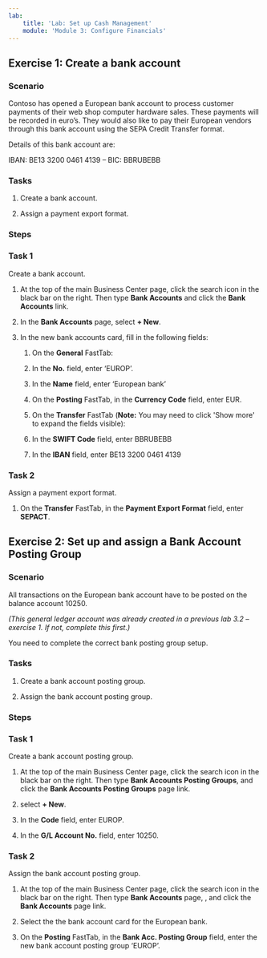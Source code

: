 ```yaml
---
lab:
    title: 'Lab: Set up Cash Management'
    module: 'Module 3: Configure Financials'
---
```


## Exercise 1: Create a bank account

### Scenario

Contoso has opened a European bank account to process customer payments of their
web shop computer hardware sales. These payments will be recorded in euro’s.
They would also like to pay their European vendors through this bank account
using the SEPA Credit Transfer format.

Details of this bank account are:

IBAN: BE13 3200 0461 4139 – BIC: BBRUBEBB

### **Tasks**

1.  Create a bank account.

2.  Assign a payment export format.

### Steps

### Task 1

Create a bank account.

1.  At the top of the main Business Center page, click the search icon in the black bar on the right. Then type **Bank Accounts** and click the **Bank Accounts** link. 

3.  In the **Bank Accounts** page, select **+ New**.

4.  In the new bank accounts card, fill in the following fields:

       1.  On the **General** FastTab:

       2.  In the **No.** field, enter ‘EUROP’.

       3.  In the **Name** field, enter ‘European bank’

       4.  On the **Posting** FastTab, in the **Currency Code** field, enter EUR. 

       5.  On the **Transfer** FastTab (**Note:** You may need to click 'Show more' to expand the fields visible):

       6.  In the **SWIFT Code** field, enter BBRUBEBB

       7.  In the **IBAN** field, enter BE13 3200 0461 4139

### Task 2

Assign a payment export format.

1.  On the **Transfer** FastTab, in the **Payment Export Format** field, enter **SEPACT**.

## Exercise 2: Set up and assign a Bank Account Posting Group

### Scenario

All transactions on the European bank account have to be posted on the balance
account 10250.

*(This general ledger account was already created in a previous lab 3.2 –
exercise 1. If not, complete this first.)*

You need to complete the correct bank posting group setup.

### Tasks

1.  Create a bank account posting group.

2.  Assign the bank account posting group.

### Steps

### Task 1

Create a bank account posting group.

1.  At the top of the main Business Center page, click the search icon in the black bar on the right. Then type **Bank Accounts Posting Groups**, and click the **Bank Accounts Posting Groups** page link.

3.    select **+ New**.

3.  In the **Code** field, enter EUROP.

4.  In the **G/L Account No.** field, enter 10250.

### Task 2

Assign the bank account posting group.

1.   At the top of the main Business Center page, click the search icon in the black bar on the right. Then type **Bank Accounts** page, , and click the **Bank Accounts** page link.

3.  Select the  the bank account card for the
    European bank.

7.  On the **Posting** FastTab, in the **Bank Acc. Posting Group** field,
    enter the new bank account posting group ‘EUROP’.
